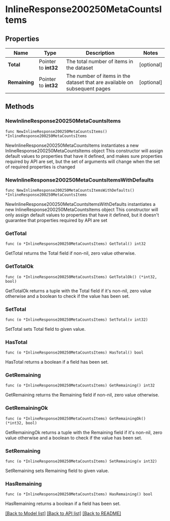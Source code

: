 # InlineResponse200250MetaCountsItems

## Properties

Name | Type | Description | Notes
------------ | ------------- | ------------- | -------------
**Total** | Pointer to **int32** | The total number of items in the dataset | [optional] 
**Remaining** | Pointer to **int32** | The number of items in the dataset that are available on subsequent pages | [optional] 

## Methods

### NewInlineResponse200250MetaCountsItems

`func NewInlineResponse200250MetaCountsItems() *InlineResponse200250MetaCountsItems`

NewInlineResponse200250MetaCountsItems instantiates a new InlineResponse200250MetaCountsItems object
This constructor will assign default values to properties that have it defined,
and makes sure properties required by API are set, but the set of arguments
will change when the set of required properties is changed

### NewInlineResponse200250MetaCountsItemsWithDefaults

`func NewInlineResponse200250MetaCountsItemsWithDefaults() *InlineResponse200250MetaCountsItems`

NewInlineResponse200250MetaCountsItemsWithDefaults instantiates a new InlineResponse200250MetaCountsItems object
This constructor will only assign default values to properties that have it defined,
but it doesn't guarantee that properties required by API are set

### GetTotal

`func (o *InlineResponse200250MetaCountsItems) GetTotal() int32`

GetTotal returns the Total field if non-nil, zero value otherwise.

### GetTotalOk

`func (o *InlineResponse200250MetaCountsItems) GetTotalOk() (*int32, bool)`

GetTotalOk returns a tuple with the Total field if it's non-nil, zero value otherwise
and a boolean to check if the value has been set.

### SetTotal

`func (o *InlineResponse200250MetaCountsItems) SetTotal(v int32)`

SetTotal sets Total field to given value.

### HasTotal

`func (o *InlineResponse200250MetaCountsItems) HasTotal() bool`

HasTotal returns a boolean if a field has been set.

### GetRemaining

`func (o *InlineResponse200250MetaCountsItems) GetRemaining() int32`

GetRemaining returns the Remaining field if non-nil, zero value otherwise.

### GetRemainingOk

`func (o *InlineResponse200250MetaCountsItems) GetRemainingOk() (*int32, bool)`

GetRemainingOk returns a tuple with the Remaining field if it's non-nil, zero value otherwise
and a boolean to check if the value has been set.

### SetRemaining

`func (o *InlineResponse200250MetaCountsItems) SetRemaining(v int32)`

SetRemaining sets Remaining field to given value.

### HasRemaining

`func (o *InlineResponse200250MetaCountsItems) HasRemaining() bool`

HasRemaining returns a boolean if a field has been set.


[[Back to Model list]](../README.md#documentation-for-models) [[Back to API list]](../README.md#documentation-for-api-endpoints) [[Back to README]](../README.md)


